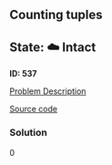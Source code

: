 ## Counting tuples

## State: :cloud: **Intact**

**ID: 537**

[Problem Description](https://projecteuler.net/problem=537)

[Source code](main.cpp)

### Solution
0